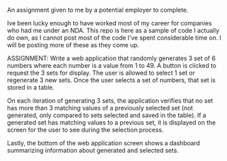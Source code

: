 An assignment given to me by a potential employer to complete. 

Ive been lucky enough to have worked most of my career for companies who had me under an NDA. This repo is here as a sample of code I actually do own, as I cannot post most of the code I've spent considerable time on. I will be posting more of these as they come up. 



ASSIGNMENT:
Write a web application that randomly generates 3 set of 6 numbers where each number is a value from 1 to 49.   A button is clicked to request the 3 sets for display.  The user is allowed to select 1 set or regenerate 3 new sets.  Once the user selects a set of numbers, that set is stored in a table.
 
On each iteration of generating 3 sets, the application verifies that no set has more than 3 matching values of a previously selected set (not generated, only compared to sets selected and saved in the table).  If a generated set has matching values to a previous set, it is displayed on the screen for the user to see during the selection process.
 
Lastly, the bottom of the web application screen shows a dashboard summarizing information about generated and selected sets.
